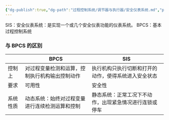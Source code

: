 ```yaml
---
{"dg-publish":true,"dg-path":"过程控制系统/调节器与执行器/安全仪表系统.md","permalink":"/过程控制系统/调节器与执行器/安全仪表系统/","dgPassFrontmatter":true,"noteIcon":"","created":"2024-11-01T14:00:41.966+08:00","updated":"2024-11-02T18:04:13.468+08:00"}
---
```



SIS：安全仪表系统：是实现一个或几个安全仪表功能的仪表系统。
BPCS：基本过程控制系统
### 与 BPCS 的区别

|      | BPCS                    | SIS                         |
| ---- | ----------------------- | --------------------------- |
| 控制上  | 对过程变量检测和运算，控制执行机构输出控制动作 | 执行机构只执行切断和打开的动作，使得系统进入安全状态  |
| 要求   | 可用性                     | 安全性                         |
| 系统性质 | 动态系统：始终对过程变量进行连续检测运算和控制 | 静态系统：正常工况下不动作，出现紧急情况进行连锁或停车 |

